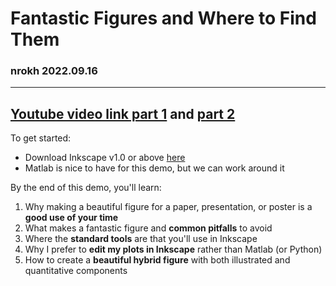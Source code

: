 # Fantastic Figures and Where to Find Them
### nrokh 2022.09.16
---------
[Youtube video link part 1](https://youtu.be/0tgcCUTt1NU) and [part 2](https://youtu.be/Eyq6StchXuk)
--------
To get started:
* Download Inkscape v1.0 or above [here](https://inkscape.org/release/inkscape-1.2.1/)
* Matlab is nice to have for this demo, but we can work around it 

By the end of this demo, you'll learn:
1. Why making a beautiful figure for a paper, presentation, or poster is a **good use of your time**
2. What makes a fantastic figure and **common pitfalls** to avoid
3. Where the **standard tools** are that you'll use in Inkscape
4. Why I prefer to **edit my plots in Inkscape** rather than Matlab (or Python) 
5. How to create a **beautiful hybrid figure** with both illustrated and quantitative components
